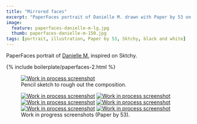 ```yaml
---
title: "Mirrored faces"
excerpt: "PaperFaces portrait of Danielle M. drawn with Paper by 53 on an iPad."
image: 
  feature: paperfaces-danielle-m-lg.jpg
  thumb: paperfaces-danielle-m-150.jpg
tags: [portrait, illustration, Paper by 53, Sktchy, black and white]
---
```


PaperFaces portrait of [Danielle M.](http://sktchy.com/rhvANH) inspired on Sktchy.

{% include boilerplate/paperfaces-2.html %}

<figure>
  <a href="{{ site.url }}/images/paperfaces-danielle-m-process-1-lg.jpg"><img src="{{ site.url }}/images/paperfaces-danielle-m-process-1-750.jpg" alt="Work in process screenshot"></a>
  <figcaption>Pencil sketch to rough out the composition.</figcaption>
</figure>

<figure class="half">
  <a href="{{ site.url }}/images/paperfaces-danielle-m-process-2-lg.jpg"><img src="{{ site.url }}/images/paperfaces-danielle-m-process-2-600.jpg" alt="Work in process screenshot"></a>
  <a href="{{ site.url }}/images/paperfaces-danielle-m-process-3-lg.jpg"><img src="{{ site.url }}/images/paperfaces-danielle-m-process-3-600.jpg" alt="Work in process screenshot"></a>
  <a href="{{ site.url }}/images/paperfaces-danielle-m-process-4-lg.jpg"><img src="{{ site.url }}/images/paperfaces-danielle-m-process-4-600.jpg" alt="Work in process screenshot"></a>
  <a href="{{ site.url }}/images/paperfaces-danielle-m-process-5-lg.jpg"><img src="{{ site.url }}/images/paperfaces-danielle-m-process-5-600.jpg" alt="Work in process screenshot"></a>
  <a href="{{ site.url }}/images/paperfaces-danielle-m-process-6-lg.jpg"><img src="{{ site.url }}/images/paperfaces-danielle-m-process-6-600.jpg" alt="Work in process screenshot"></a>
  <a href="{{ site.url }}/images/paperfaces-danielle-m-process-7-lg.jpg"><img src="{{ site.url }}/images/paperfaces-danielle-m-process-7-600.jpg" alt="Work in process screenshot"></a>
  <figcaption>Work in progress screenshots (Paper by 53).</figcaption>
</figure>
